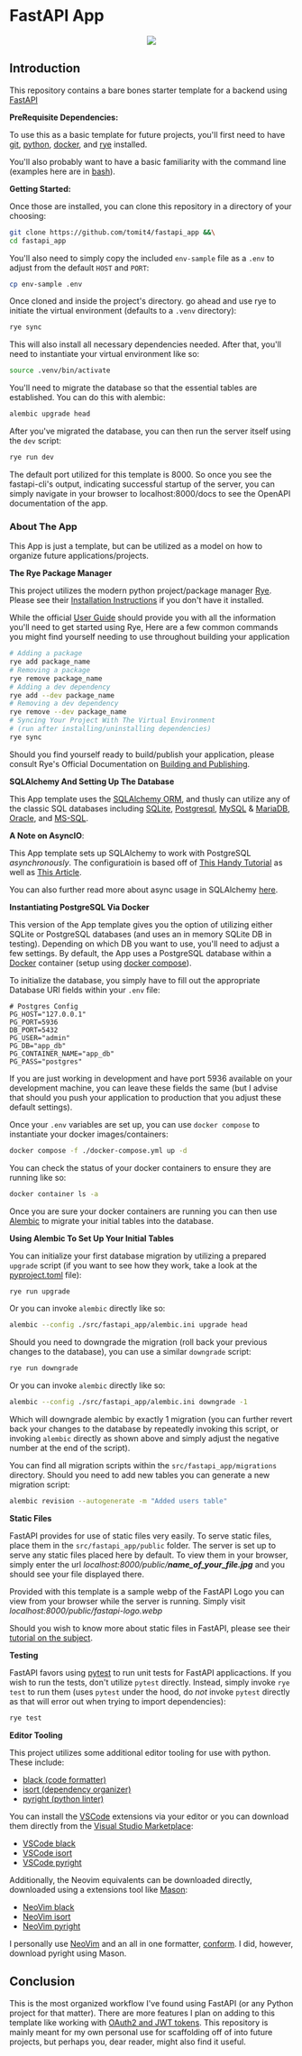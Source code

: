 # FastAPI App

<div align="center">
    <img
    src="https://raw.githubusercontent.com/tomit4/fastapi_app/main/src/fastapi_app/public/fastapi-logo.webp">
</div>

## Introduction

This repository contains a bare bones starter template for a backend using
[FastAPI](https://fastapi.tiangolo.com/)

**PreRequisite Dependencies:**

To use this as a basic template for future projects, you'll first need to have
[git](https://git-scm.com/book/en/v2/Getting-Started-Installing-Git),
[python](https://www.python.org/downloads/),
[docker](https://docs.docker.com/engine/install/), and
[rye](https://rye.astral.sh/guide/installation/) installed.

You'll also probably want to have a basic familiarity with the command line
(examples here are in
[bash](https://www.gnu.org/software/bash/manual/bash.html)).

**Getting Started:**

Once those are installed, you can clone this repository in a directory of your
choosing:

```sh
git clone https://github.com/tomit4/fastapi_app &&\
cd fastapi_app
```

You'll also need to simply copy the included `env-sample` file as a `.env` to
adjust from the default `HOST` and `PORT`:

```sh
cp env-sample .env
```

Once cloned and inside the project's directory. go ahead and use rye to initiate
the virtual environment (defaults to a `.venv` directory):

```sh
rye sync
```

This will also install all necessary dependencies needed. After that, you'll
need to instantiate your virtual environment like so:

```sh
source .venv/bin/activate
```

You'll need to migrate the database so that the essential tables are
established. You can do this with alembic:

```sh
alembic upgrade head
```

After you've migrated the database, you can then run the server itself using the
`dev` script:

```sh
rye run dev
```

The default port utilized for this template is 8000. So once you see the
fastapi-cli's output, indicating successful startup of the server, you can
simply navigate in your browser to localhost:8000/docs to see the OpenAPI
documentation of the app.

### About The App

This App is just a template, but can be utilized as a model on how to organize
future applications/projects.

**The Rye Package Manager**

This project utilizes the modern python project/package manager
[Rye](https://rye.astral.sh/). Please see their
[Installation Instructions](https://rye.astral.sh/guide/installation/) if you
don't have it installed.

While the official [User Guide](https://rye.astral.sh/guide/) should provide you
with all the information you'll need to get started using Rye, Here are a few
common commands you might find yourself needing to use throughout building your
application

```sh
# Adding a package
rye add package_name
# Removing a package
rye remove package_name
# Adding a dev dependency
rye add --dev package_name
# Removing a dev dependency
rye remove --dev package_name
# Syncing Your Project With The Virtual Environment
# (run after installing/uninstalling dependencies)
rye sync
```

Should you find yourself ready to build/publish your application, please consult
Rye's Official Documentation on
[Building and Publishing](https://rye.astral.sh/guide/publish/).

**SQLAlchemy And Setting Up The Database**

This App template uses the [SQLAlchemy ORM](https://www.sqlalchemy.org/), and
thusly can utilize any of the classic SQL databases including [SQLite](),
[Postgresql](https://www.postgresql.org/), [MySQL](https://www.mysql.com/) &
[MariaDB](https://mariadb.org/),
[Oracle](https://docs.oracle.com/en/database/oracle/oracle-database/19/sqlrf/Introduction-to-Oracle-SQL.html),
and [MS-SQL](https://www.microsoft.com/en-us/sql-server/sql-server-downloads).

**A Note on AsyncIO**:

This App template sets up SQLAlchemy to work with PostgreSQL
<em>asynchronously</em>. The configuratioin is based off of
[This Handy Tutorial](https://medium.com/@tclaitken/setting-up-a-fastapi-app-with-async-sqlalchemy-2-0-pydantic-v2-e6c540be4308)
as well as
[This Article](https://praciano.com.br/fastapi-and-async-sqlalchemy-20-with-pytest-done-right.html).

You can also further read more about async usage in SQLAlchemy
[here](https://docs.sqlalchemy.org/en/20/orm/extensions/asyncio.html).

**Instantiating PostgreSQL Via Docker**

This version of the App template gives you the option of utilizing either SQLite
or PostgreSQL databases (and uses an in memory SQLite DB in testing). Depending
on which DB you want to use, you'll need to adjust a few settings. By default,
the App uses a PostgreSQL database within a [Docker](https://www.docker.com/)
container (setup using [docker compose](https://docs.docker.com/compose/)).

To initialize the database, you simply have to fill out the appropriate Database
URI fields within your `.env` file:

```
# Postgres Config
PG_HOST="127.0.0.1"
PG_PORT=5936
DB_PORT=5432
PG_USER="admin"
PG_DB="app_db"
PG_CONTAINER_NAME="app_db"
PG_PASS="postgres"
```

If you are just working in development and have port 5936 available on your
development machine, you can leave these fields the same (but I advise that
should you push your application to production that you adjust these default
settings).

Once your `.env` variables are set up, you can use `docker compose` to
instantiate your docker images/containers:

```sh
docker compose -f ./docker-compose.yml up -d
```

You can check the status of your docker containers to ensure they are running
like so:

```sh
docker container ls -a
```

Once you are sure your docker containers are running you can then use
[Alembic](https://alembic.sqlalchemy.org/en/latest/) to migrate your initial
tables into the database.

**Using Alembic To Set Up Your Initial Tables**

You can initialize your first database migration by utilizing a prepared
`upgrade` script (if you want to see how they work, take a look at the
[pyproject.toml](./pyproject.toml) file):

```sh
rye run upgrade
```

Or you can invoke `alembic` directly like so:

```sh
alembic --config ./src/fastapi_app/alembic.ini upgrade head
```

Should you need to downgrade the migration (roll back your previous changes to
the database), you can use a similar `downgrade` script:

```sh
rye run downgrade
```

Or you can invoke `alembic` directly like so:

```sh
alembic --config ./src/fastapi_app/alembic.ini downgrade -1
```

Which will downgrade alembic by exactly 1 migration (you can further revert back
your changes to the database by repeatedly invoking this script, or invoking
`alembic` directly as shown above and simply adjust the negative number at the
end of the script).

You can find all migration scripts within the `src/fastapi_app/migrations`
directory. Should you need to add new tables you can generate a new migration
script:

```sh
alembic revision --autogenerate -m "Added users table"
```

**Static Files**

FastAPI provides for use of static files very easily. To serve static files,
place them in the `src/fastapi_app/public` folder. The server is set up to serve
any static files placed here by default. To view them in your browser, simply
enter the url
<em>localhost:8000/public/<b>name_of_your_file.jpg</b></em> and you should see
your file displayed there.

Provided with this template is a sample webp of the FastAPI Logo you can view
from your browser while the server is running. Simply visit
<em>localhost:8000/public/fastapi-logo.webp</em>

Should you wish to know more about static files in FastAPI, please see their
[tutorial on the subject](https://fastapi.tiangolo.com/tutorial/static-files/).

**Testing**

FastAPI favors using [pytest](https://docs.pytest.org/en/stable/) to run unit
tests for FastAPI applicactions. If you wish to run the tests, don't utilize
`pytest` directly. Instead, simply invoke `rye test` to run them (uses `pytest`
under the hood, do <em>not</em> invoke `pytest` directly as that will error out
when trying to import dependencies):

```sh
rye test
```

**Editor Tooling**

This project utilizes some additional editor tooling for use with python. These
include:

- [black (code formatter)](https://black.readthedocs.io/en/stable/index.html)
- [isort (dependency organizer)](https://pycqa.github.io/isort/)
- [pyright (python linter)](https://github.com/microsoft/pyright)

You can install the [VSCode](https://code.visualstudio.com/) extensions via your
editor or you can download them directly from the
[Visual Studio Marketplace](https://marketplace.visualstudio.com/):

- [VSCode black](https://marketplace.visualstudio.com/items?itemName=mikoz.black-py)
- [VSCode isort](https://marketplace.visualstudio.com/items?itemName=ms-python.isort)
- [VSCode pyright](https://marketplace.visualstudio.com/items?itemName=ms-pyright.pyright)

Additionally, the Neovim equivalents can be downloaded directly, downloaded
using a extensions tool like
[Mason](https://github.com/williamboman/mason.nvim):

- [NeoVim black](https://github.com/averms/black-nvim)
- [NeoVim isort](https://github.com/stsewd/isort.nvim)
- [NeoVim pyright](https://www.andersevenrud.net/neovim.github.io/lsp/configurations/pyright/)

I personally use [NeoVim](https://neovim.io/) and an all in one formatter,
[conform](https://github.com/stevearc/conform.nvim). I did, however, download
pyright using Mason.

## Conclusion

This is the most organized workflow I've found using FastAPI (or any Python
project for that matter). There are more features I plan on adding to this
template like working with
[OAuth2 and JWT tokens](https://fastapi.tiangolo.com/tutorial/security/oauth2-jwt/).
This repository is mainly meant for my own personal use for scaffolding off of
into future projects, but perhaps you, dear reader, might also find it useful.
